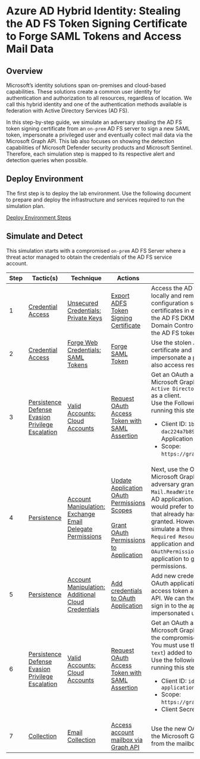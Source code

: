 # Azure AD Hybrid Identity: Stealing the AD FS Token Signing Certificate to Forge SAML Tokens and Access Mail Data

## Overview

Microsoft’s identity solutions span on-premises and cloud-based capabilities. These solutions create a common user identity for authentication and authorization to all resources, regardless of location. We call this hybrid identity and one of the authentication methods available is federation with Active Directory Services (AD FS).

In this step-by-step guide, we simulate an adversary stealing the AD FS token signing certificate from an `on-prem` AD FS server to sign a new SAML token, impersonate a privileged user and eventually collect mail data via the Microsoft Graph API. This lab also focuses on showing the detection capabilities of Microsoft Defender security products and Microsoft Sentinel. Therefore, each simulation step is mapped to its respective alert and detection queries when possible.

## Deploy Environment

The first step is to deploy the lab environment. Use the following document to prepare and deploy the infrastructure and services required to run the simulation plan. 

[Deploy Environment Steps](../../2_deploy/aadHybridIdentityADFS/README.md)

## Simulate and Detect

This simulation starts with a compromised `on-prem` AD FS Server where a threat actor managed to obtain the credentials of the AD FS service account.

| Step | Tactic(s) | Technique | Actions | Description |
| --- | --- | --- | --- | --- |
| 1 | [Credential Access](https://attack.mitre.org/tactics/TA0006/) | [Unsecured Credentials: Private Keys](https://attack.mitre.org/techniques/T1552/004/) | [Export ADFS Token Signing Certificate](../../3_simulate_detect/credential-access/exportADFSTokenSigningCertificate.md) | Access the AD FS configuration database locally and remotely, read the AD FS configuration settings, export AD FS certificates in encrypted format, extract the AD FS DKM master key value from the Domain Controller and use it to decrypt the AD FS token signing certificate. |
| 2 | [Credential Access](https://attack.mitre.org/tactics/TA0006/) | [Forge Web Credentials: SAML Tokens](https://attack.mitre.org/techniques/T1606/002/) | [Forge SAML Token](../../3_simulate_detect/credential-access/signSAMLToken.md) | Use the stolen AD FS token signing certificate and sign a new SAML token to impersonate a privileged user that could also access resources in Azure. |
| 3 | [Persistence](https://attack.mitre.org/tactics/TA0003/) <br> [Defense Evasion](https://attack.mitre.org/tactics/TA0005/) <br> [Privilege Escalation](https://attack.mitre.org/tactics/TA0004/) | [Valid Accounts: Cloud Accounts](https://attack.mitre.org/techniques/T1078/004/) | [Request OAuth Access Token with SAML Assertion](../../3_simulate_detect/persistence/getOAuthTokenWithSAMLAssertion.md) | Get an OAuth access token for the Microsoft Graph API using the public `Azure Active Directory PowerShell application` as a client. <br> Use the Following information while running this step: <br> <ul><li>Client ID: `1b730954-1685-4b74-9bfd-dac224a7b894` (Azure AD PowerShell Application ID)</li><li>Scope: `https://graph.microsoft.com/.default`</li></ul> | 
| 4 | [Persistence](https://attack.mitre.org/tactics/TA0003/) | [Account Manipulation: Exchange Email Delegate Permissions](https://attack.mitre.org/techniques/T1098/002/) | [Update Application OAuth Permissions Scopes](../../3_simulate_detect/persistence/updateAppOAuthPermissionScopes.md) <br><br> [Grant OAuth Permissions to Application](../../3_simulate_detect/persistence/updateAppDelegatedPermissionGrant.md) | Next, use the OAuth token to call the Microsoft Graph API and simulate an adversary granting delegated `Mail.ReadWrite` permissions to an Azure AD application. Usually, a threat actor would prefer to use an existing application that already has the desired permissions granted. However, in this step, we simulate a threat actor updating the `Required Resource Access` property of an application and updating the `OAuthPermissionGrant` of an OAuth application to grant new delegated permissions. |
| 5 | [Persistence]() | [Account Manipulation: Additional Cloud Credentials](https://attack.mitre.org/techniques/T1098/001/) | [Add credentials to OAuth Application](../../3_simulate_detect/persistence/addCredentialsToApplication.md) | Add new credentials to the compromised OAuth application using the same OAuth access token and via the Microsoft Graph API. We can then use those credentials to sign in to the application on behalf of the impersonated user. |
| 6 | [Persistence](https://attack.mitre.org/tactics/TA0003/) <br> [Defense Evasion](https://attack.mitre.org/tactics/TA0005/) <br> [Privilege Escalation](https://attack.mitre.org/tactics/TA0004/) | [Valid Accounts: Cloud Accounts](https://attack.mitre.org/techniques/T1078/004/) | [Request OAuth Access Token with SAML Assertion](../../3_simulate_detect/persistence/getOAuthTokenWithSAMLAssertion.md) | Get an OAuth access token for the Microsoft Graph API, but this time using the compromised application as a client. You must use the new credentials (`secret text`) added to it in the previous step. <br> Use the following information while running this step: <br> <ul><li>Client ID: `id-of-compromised-application`</li><li>Scope: `https://graph.microsoft.com/.default`</li><li>Client Secret: `xxxx`</li></ul> |
| 7 | [Collection](https://attack.mitre.org/tactics/TA0009/) | [Email Collection](https://attack.mitre.org/techniques/T1114/) | [Access account mailbox via Graph API](../../3_simulate_detect/collection/mailAccessDelegatedPermissions.md) | Use the new OAuth access token to call the Microsoft Graph API and read mail from the mailbox of the signed-in user. | 

